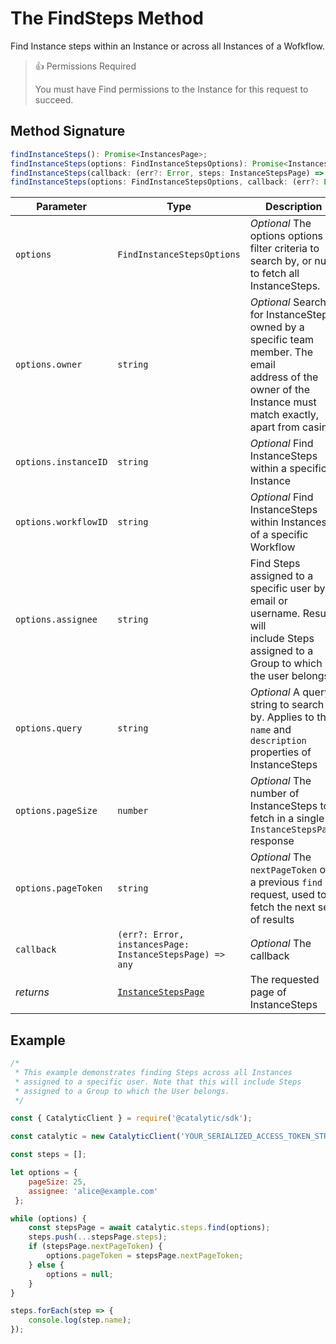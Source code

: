# The FindSteps Method

Find Instance steps within an Instance or across all Instances of a Wofkflow.

> 👍 Permissions Required
>
> You must have Find permissions to the Instance for this request to succeed.

## Method Signature

```typescript
findInstanceSteps(): Promise<InstancesPage>;
findInstanceSteps(options: FindInstanceStepsOptions): Promise<InstancesPage>;
findInstanceSteps(callback: (err?: Error, steps: InstanceStepsPage) => any): void;
findInstanceSteps(options: FindInstanceStepsOptions, callback: (err?: Error, steps: InstanceStepsPage) => any): void;
```

| Parameter            | Type                                                         | Description                                                                                                                                                    | Default |
| -------------------- | ------------------------------------------------------------ | -------------------------------------------------------------------------------------------------------------------------------------------------------------- | ------- |
| `options`            | `FindInstanceStepsOptions`                                   | _Optional_ The options options filter criteria to search by, or null to fetch all InstanceSteps.                                                               |         |
| `options.owner`      | `string`                                                     | _Optional_ Search for InstanceSteps owned by a specific team member. The email <br>address of the owner of the Instance must match exactly, apart from casing. |         |
| `options.instanceID` | `string`                                                     | _Optional_ Find InstanceSteps within a specific Instance                                                                                                       |         |
| `options.workflowID` | `string`                                                     | _Optional_ Find InstanceSteps within Instances of a specific Workflow                                                                                          |         |
| `options.assignee`   | `string`                                                     | Find Steps assigned to a specific user by email or username. Results will <br>include Steps assigned to a Group to which the user belongs.                     |
| `options.query`      | `string`                                                     | _Optional_ A query string to search by. Applies to the `name` and `description`<br>properties of InstanceSteps                                                 |         |
| `options.pageSize`   | `number`                                                     | _Optional_ The number of InstanceSteps to fetch in a single `InstanceStepsPage` response                                                                       | `25`    |
| `options.pageToken`  | `string`                                                     | _Optional_ The `nextPageToken` of a previous `find` request, used to fetch the next set of results                                                             |         |
| `callback`           | `(err?: Error, instancesPage: InstanceStepsPage) => any`     | _Optional_ The callback                                                                                                                                        |         |
| _returns_            | [`InstanceStepsPage`](doc:the-instancestepspage-entity-node) | The requested page of InstanceSteps                                                                                                                            |         |

## Example

```js
/*
 * This example demonstrates finding Steps across all Instances
 * assigned to a specific user. Note that this will include Steps
 * assigned to a Group to which the User belongs.
 */

const { CatalyticClient } = require('@catalytic/sdk');

const catalytic = new CatalyticClient('YOUR_SERIALIZED_ACCESS_TOKEN_STRING');

const steps = [];

let options = {
    pageSize: 25,
    assignee: 'alice@example.com'
 };

while (options) {
    const stepsPage = await catalytic.steps.find(options);
    steps.push(...stepsPage.steps);
    if (stepsPage.nextPageToken) {
        options.pageToken = stepsPage.nextPageToken;
    } else {
        options = null;
    }
}

steps.forEach(step => {
    console.log(step.name);
});
```
